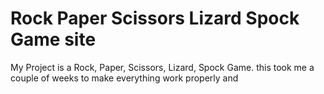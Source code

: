 # Rock Paper Scissors Lizard Spock Game site
My Project is a Rock, Paper, Scissors, Lizard, Spock Game. this took me a couple of weeks to make everything work properly and 
